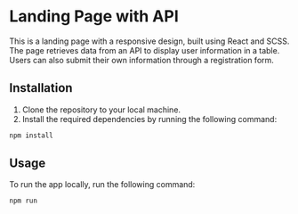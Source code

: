 # Landing Page with API

This is a landing page with a responsive design, built using React and SCSS. The page retrieves data from an API to display user information in a table. Users can also submit their own information through a registration form.

## Installation
1. Clone the repository to your local machine.
2. Install the required dependencies by running the following command:
```bash
npm install
```

## Usage
To run the app locally, run the following command:
```bash
npm run
```
